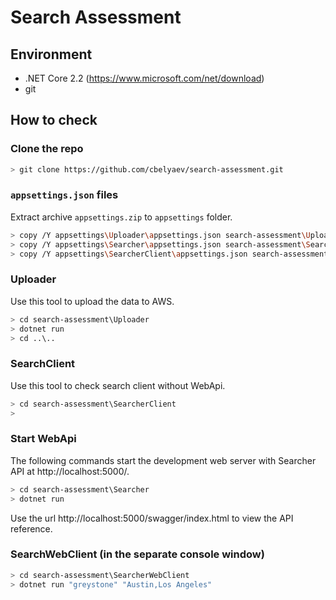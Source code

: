 # Search Assessment

## Environment

* .NET Core 2.2 (https://www.microsoft.com/net/download)
* git

## How to check

### Clone the repo

```sh
> git clone https://github.com/cbelyaev/search-assessment.git
```

### `appsettings.json` files

Extract archive `appsettings.zip` to `appsettings` folder.

```sh
> copy /Y appsettings\Uploader\appsettings.json search-assessment\Uploader
> copy /Y appsettings\Searcher\appsettings.json search-assessment\Searcher
> copy /Y appsettings\SearcherClient\appsettings.json search-assessment\SearcherClient
```

### Uploader

Use this tool to upload the data to AWS.

```sh
> cd search-assessment\Uploader
> dotnet run
> cd ..\..
```

### SearchClient

Use this tool to check search client without WebApi.
```sh
> cd search-assessment\SearcherClient
> 
```

### Start WebApi

The following commands start the development web server with Searcher API at http://localhost:5000/.
```sh
> cd search-assessment\Searcher
> dotnet run
```

Use the url http://localhost:5000/swagger/index.html to view the API reference.

### SearchWebClient (in the separate console window)

```sh
> cd search-assessment\SearcherWebClient
> dotnet run "greystone" "Austin,Los Angeles"
```
